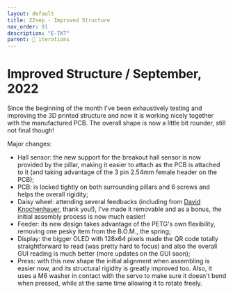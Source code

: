 ```yaml
---
layout: default
title: 22sep - Improved Structure
nav_order: 91
description: "E-TKT"
parent: 🧬 iterations
---
```


# **Improved Structure** / September, 2022

Since the beginning of the month I've been exhaustively testing and improving the 3D printed structure and now it is working nicely together with the manufactured PCB. The overall shape is now a little bit rounder, still not final though!

Major changes:
- Hall sensor: the new support for the breakout hall sensor is now provided by the pillar, making it easier to attach as the PCB is attached to it (and taking advantage of the 3 pin 2.54mm female header on the PCB);
- PCB: is locked tightly on both surrounding pillars and 6 screws and helps the overall rigidity;
- Daisy wheel: attending several feedbacks (including from [David Knochenhauer](https://hackaday.io/Knochi), thank you!), I've made it removable and as a bonus, the initial assembly process is now much easier!
- Feeder: its new design takes advantage of the PETG's own flexibility, removing one pesky item from the B.O.M., the spring;
- Display: the bigger OLED with 128x64 pixels made the QR code totally straightforward to read (was pretty hard to focus) and also the overall GUI reading is much better (more updates on the GUI soon);
- Press: with this new shape the initial alignment when assembling is easier now, and its structural rigidity is greatly improved too. Also, it uses a M6 washer in contact with the servo to make sure it doesn't bend when pressed, while at the same time allowing it to rotate freely.
